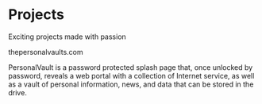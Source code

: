 # Projects
Exciting projects made with passion

thepersonalvaults.com

PersonalVault is a password protected splash page that, once unlocked by password, 
reveals a web portal with a collection of Internet service, as well as a vault of 
personal information, news, and data that can be stored in the drive.
